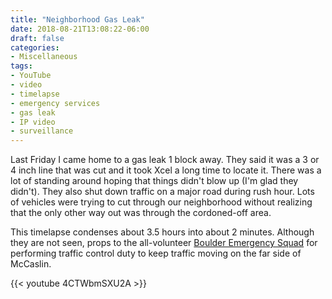```yaml
---
title: "Neighborhood Gas Leak"
date: 2018-08-21T13:08:22-06:00
draft: false
categories:
- Miscellaneous
tags:
- YouTube
- video
- timelapse
- emergency services
- gas leak
- IP video
- surveillance
---
```


Last Friday I came home to a gas leak 1 block away. They said it was a 3 or 4 inch line that was cut and it took Xcel a long time to locate it. There was a lot of standing around hoping that things didn't blow up (I'm glad they didn't). They also shut down traffic on a major road during rush hour. Lots of vehicles were trying to cut through our neighborhood without realizing that the only other way out was through the cordoned-off area.

<!--more-->

This timelapse condenses about 3.5 hours into about 2 minutes. Although they are not seen, props to the all-volunteer [Boulder Emergency Squad](https://www.boulderrescue.org/) for performing traffic control duty to keep traffic moving on the far side of McCaslin.

{{< youtube 4CTWbmSXU2A >}}

